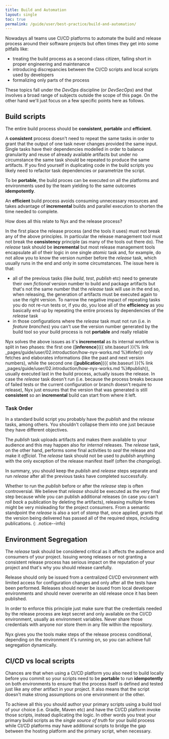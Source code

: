 ```yaml
---
title: Build and Automation
layout: single
toc: true
permalink: /guide/user/best-practice/build-and-automation/
---
```


Nowadays all teams use CI/CD platforms to automate the build and release process around their software projects but often times they get into some pitfalls like:

* treating the build process as a second class citizen, falling short in proper engineering and maintenance
* introducing discrepancies between the CI/CD scripts and local scripts used by developers
* formalizing only parts of the process

These topics fall under the *DevOps* discipline (or *DevSecOps*) and that involves a broad range of subjects outside the scope of this page. On the other hand we'll just focus on a few specific points here as follows.

## Build scripts

The entire build process should be **consistent**, **portable** and **efficient**.

A **consistent** process doesn't need to repeat the same tasks in order to grant that the output of one task never changes provided the same input. Single tasks have their dependencies modelled in order to balance granularity and reuse of already available artifacts but under no circumstance the same task should be repeated to produce the same artifacts. If you find yourself in duplicating code in the build scripts you likely need to refactor task dependencies or parametrize the script.

To be **portable**, the build proces can be executed on all the platforms and environments used by the team yielding to the same outcomes **idempotently**.

An **efficient** build process avoids consuming unnecessary resources and takes advantage of **incremental** builds and parallel execution to shorten the time needed to complete.

How does all this relate to Nyx and the release process?

In the first place the release process (and the tools it uses) must not break any of the above principles. In particular the release management tool must not break the **consistency** principle (as many of the tools out there do). The *release* task should be **incremental** but most release management tools encapsulate all of their logic in one single *atomic* task and, for example, do not allow you to know the version number before the *release* task, which usually runs in the end and only in some circumstances. The issue here is that:

* all of the previous tasks (like *build*, *test*, *publish* etc) need to generate their own *fictional* version number to build and package artifacts but that's not the same number that the *release* task will use in the end so, when releasing, the generation of artifacts must be executed again to use the right version. To narrow the negative impact of repeating tasks you do not re-run tests or, if you do, you lose all of the **efficiency** as you basically end up by repeating the entire process by dependencies of the *release* task
* in those configurations where the *release* task must not run (i.e. in *feature branches*) you can't use the version number generated by the build tool so your build process is not **portable** and really reliable

Nyx solves the above issues as it's **incremental** as its internal workflow is split in two phases: the first one ([**inference**]({{ site.baseurl }}{% link _pages/guide/user/02.introduction/how-nyx-works.md %}#infer)) only fetches and elaborates informations (like the past and next version numbers), while the second one ([**publication**]({{ site.baseurl }}{% link _pages/guide/user/02.introduction/how-nyx-works.md %}#publish)), usually executed last in the build process, actually issues the release. In case the *release* task doesn't run (i.e. because the process breaks because of failed tests or the current configuration or branch doesn't require to release), Nyx just ensures that the version that was generated is still **consistent** so an **incremental** build can start from where it left.

### Task Order

In a standard build script you probably have the *publish* and the *release* tasks, among others. You shouldn't collapse them into one just because they have different objectives.

The *publish* task uploads artifacts and makes them available to your audience and this may happen also for *internal* releases. The *release* task, on the other hand, performs some final activities to *seal* the release and make it *official*. The *release* task should not be used to *publish* anything with the only exception of the release manifest itself (often the *changelog*).

In summary, you should keep the *publish* and *release* steps separate and run *release* after all the previous tasks have completed successfully.

Whether to run the *publish* before or after the *release* step is often controversial. We believe that *release* should be executed as the very final step because while you can publish additional releases (in case you can't *roll back* a publication by deleting the artifacts), releasing multiple times might be very misleading for the project consumers. From a semantic standpoint the *release* is also a sort of *stamp* that, once applied, grants that the version being delivered has passed all of the required steps, including publications.
{: .notice--info}

## Environment Segregation

The *release* task should be considered critical as it affects the audience and consumers of your project. Issuing wrong releases or not granting a consistent release process has serious impact on the reputation of your project and that's why you should release carefully.

Release should only be issued from a centralized CI/CD environment with limited access for configuration changes and only after all the tests have been performed. Releases should never be issued from local developer environments and should never overwrite an old release once it has been published.

In order to enforce this principle just make sure that the credentials needed by the release process are kept secret and only available on the CI/CD environment, usually as environment variables. Never share those credentials with anyone nor store them in any file within the repository.

Nyx gives you the tools make steps of the release process conditional, depending on the environment it's running on, so you can achieve full segregation dynamically.

## CI/CD vs local scripts

Chances are that when using a CI/CD platform you also need to build locally before you commit so your scripts need to be **portable** to run **idempotently** on both environments to ensure that the process itself is defined and tested just like any other artifact in your project. It also means that the script doesn't make strong assumptions on one environment or the other.

To achieve all this you should author your primary scripts using a build tool of your choice (i.e. Gradle, Maven etc) and have the CI/CD platform invoke those scripts, instead duplicating the logic. In other words you treat your primary build scripts as the *single source of truth* for your build process while CI/CD platforms may have additional scripts to bridge the gap between the hosting platform and the primary script, when necessary.

